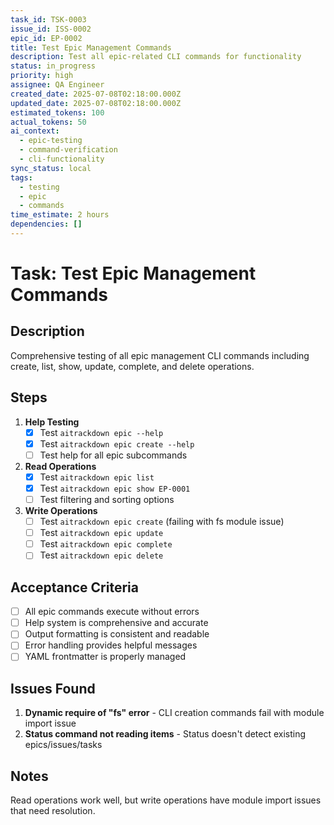 ```yaml
---
task_id: TSK-0003
issue_id: ISS-0002
epic_id: EP-0002
title: Test Epic Management Commands
description: Test all epic-related CLI commands for functionality
status: in_progress
priority: high
assignee: QA Engineer
created_date: 2025-07-08T02:18:00.000Z
updated_date: 2025-07-08T02:18:00.000Z
estimated_tokens: 100
actual_tokens: 50
ai_context:
  - epic-testing
  - command-verification
  - cli-functionality
sync_status: local
tags:
  - testing
  - epic
  - commands
time_estimate: 2 hours
dependencies: []
---
```


# Task: Test Epic Management Commands

## Description
Comprehensive testing of all epic management CLI commands including create, list, show, update, complete, and delete operations.

## Steps
1. **Help Testing**
   - [x] Test `aitrackdown epic --help`
   - [x] Test `aitrackdown epic create --help`
   - [ ] Test help for all epic subcommands

2. **Read Operations**
   - [x] Test `aitrackdown epic list`
   - [x] Test `aitrackdown epic show EP-0001`
   - [ ] Test filtering and sorting options

3. **Write Operations** 
   - [ ] Test `aitrackdown epic create` (failing with fs module issue)
   - [ ] Test `aitrackdown epic update`
   - [ ] Test `aitrackdown epic complete`
   - [ ] Test `aitrackdown epic delete`

## Acceptance Criteria
- [ ] All epic commands execute without errors
- [ ] Help system is comprehensive and accurate
- [ ] Output formatting is consistent and readable
- [ ] Error handling provides helpful messages
- [ ] YAML frontmatter is properly managed

## Issues Found
1. **Dynamic require of "fs" error** - CLI creation commands fail with module import issue
2. **Status command not reading items** - Status doesn't detect existing epics/issues/tasks

## Notes
Read operations work well, but write operations have module import issues that need resolution.